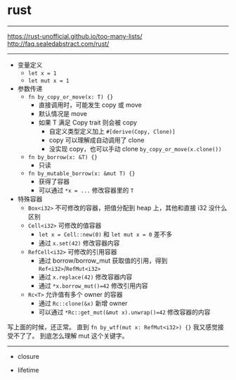 # rust

---

https://rust-unofficial.github.io/too-many-lists/
http://faq.sealedabstract.com/rust/

---

- 变量定义
    - `let x = 1`
    - `let mut x = 1`
- 参数传递
    - `fn by_copy_or_move(x: T) {}`
        - 直接调用时，可能发生 copy 或 move
        - 默认情况是 move
        - 如果 T 满足 Copy trait 则会被 copy
            - 自定义类型定义加上 `#[derive(Copy, Clone)]`
            - copy 可以理解成自动调用了 clone
            - 没实现 copy，也可以手动 clone `by_copy_or_move(x.clone())`
    - `fn by_borrow(x: &T) {}`
        - 只读
    - `fn by_mutable_borrow(x: &mut T) {}`
        - 获得了容器
        - 可以通过 `*x = ...` 修改容器里的 `T`
- 特殊容器
    - `Box<i32>` 不可修改的容器，把值分配到 heap 上，其他和直接 i32 没什么区别
    - `Cell<i32>` 可修改的值容器
        - `let x = Cell::new(0)` 和 `let mut x = 0` 差不多
        - 通过 `x.set(42)` 修改容器内容
    - `RefCell<i32>` 可修改的引用容器
        - 通过 borrow/borrow_mut 获取值的引用，得到 `Ref<i32>`/`RefMut<i32>`
        - 通过 `x.replace(42)` 修改容器内容
        - 通过 `*x.borrow_mut()=42` 修改引用内容
    - `Rc<T>` 允许值有多个 owner 的容器
        - 通过 `Rc::clone(&x)` 新增 owner
        - 可以通过 `*Rc::get_mut(&mut x).unwrap()=42` 修改容器的内容


写上面的时候，还正常。
直到 `fn by_wtf(mut x: RefMut<i32>) {}` 我又感觉接受不了了。
到底怎么理解 mut 这个关键字。

---

- closure

- lifetime
